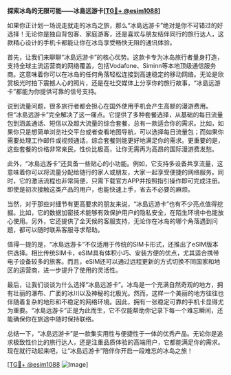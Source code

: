 **探索冰岛的无限可能——冰島远游卡[[TG💪+ @esim1088](https://t.me/s/esim1088)]**

如果你正计划一场说走就走的冰岛之旅，那么“冰島远游卡”绝对是你不可错过的好选择！无论你是独自背包客、家庭游客，还是喜欢与朋友结伴同行的旅行达人，这款精心设计的手机卡都能让你在冰岛享受畅快无阻的通讯体验。

首先，让我们来聊聊“冰島远游卡”的核心优势。这款卡专为冰岛旅行者量身打造，支持全球主流运营商的网络覆盖，包括Vodafone、Siminn等本地顶级通信服务商。这意味着你可以在冰岛的任何角落轻松连接到高速稳定的移动网络。无论是欣赏极光时拍下震撼人心的照片，还是在社交媒体上分享你的旅行故事，“冰島远游卡”都能为你提供可靠的信号支持。

说到流量问题，很多旅行者都会担心在国外使用手机会产生高额的漫游费用。但“冰島远游卡”完全解决了这一痛点。它提供了多种套餐选择，从基础的每日流量包到涵盖通话、短信以及超大流量的综合套餐，总有一款适合你的需求。比如，如果你只是想简单浏览社交平台或者查看地图导航，可以选择每日流量包；而如果你需要处理工作邮件或视频通话，综合套餐则能更好地满足你的需求。更重要的是，这些套餐的价格非常亲民，性价比极高，让你无需再为高昂的国际漫游费发愁。

此外，“冰島远游卡”还具备一些贴心的小功能。例如，它支持多设备共享流量，这意味着你可以将流量分配给随行的家人或朋友，大家一起享受便捷的网络服务。同时，它的激活流程也非常简便，只需下载官方APP并按照指引操作即可完成注册。即使是初次接触这类产品的用户，也能快速上手，省去不必要的麻烦。

当然，对于那些对细节有更高要求的朋友来说，“冰島远游卡”也有不少亮点值得挖掘。比如，它的数据加密技术能够有效保护用户的隐私安全，在陌生环境中也能放心使用。另外，它还提供了全天候的客服支持，无论你在冰岛的哪个角落遇到问题，都可以随时联系客服寻求帮助。

值得一提的是，“冰島远游卡”不仅适用于传统的SIM卡形式，还推出了eSIM版本供选择。相比传统SIM卡，eSIM具有体积小巧、安装方便的优点，尤其适合携带电子设备较多的旅客。而且，eSIM还可以通过远程更新的方式切换不同国家和地区的运营商，进一步提升了使用的灵活性。

最后，让我们谈谈为什么选择“冰島远游卡”。冰岛是一个充满自然奇观的地方，拥有壮丽的瀑布、广袤的冰川以及神秘的北极光。然而，这样一个美丽的地方往往也伴随着复杂的地形和不稳定的网络环境。因此，拥有一张稳定可靠的手机卡显得尤为重要。“冰島远游卡”正是为此而生，它不仅能帮助你记录下每一个难忘瞬间，还能确保你在旅途中随时保持联络。

总结一下，“冰島远游卡”是一款集实用性与便捷性于一体的优秀产品。无论你是追求极致性价比的旅行达人，还是注重品质体验的高端用户，它都能满足你的需求。现在就行动起来吧，让“冰島远游卡”陪伴你开启一段难忘的冰岛之旅！

[[TG💪+ @esim1088](https://t.me/s/esim1088) ![Image](https://i.postimg.cc/4NQfJmqS/Snipaste-2025-05-13-00-14-12.png)]